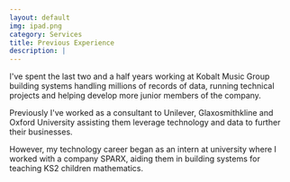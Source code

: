 ```yaml
---
layout: default
img: ipad.png
category: Services
title: Previous Experience 
description: |
---
```

I've spent the last two and a half years working at Kobalt Music Group building systems handling
millions of records of data, running technical projects and helping develop more junior members
of the company.

Previously I've worked as a consultant to Unilever, Glaxosmithkline and Oxford University assisting
them leverage technology and data to further their businesses.

However, my technology career began as an intern at university where I worked with a company SPARX,
aiding them in building systems for teaching KS2 children mathematics.
